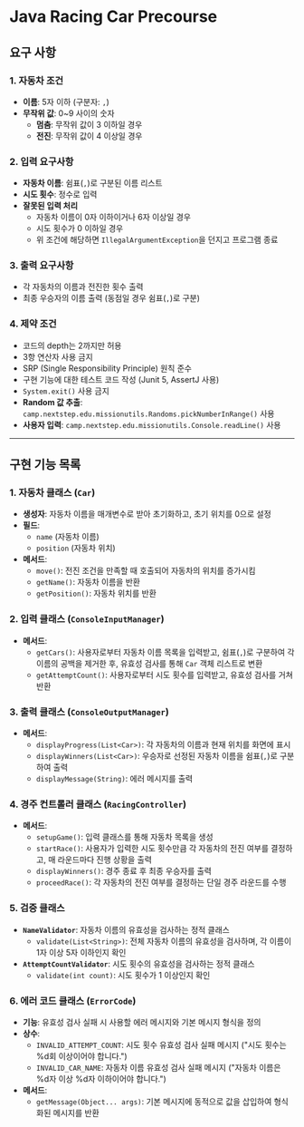 # Java Racing Car Precourse

## 요구 사항

### 1. 자동차 조건

- **이름**: 5자 이하 (구분자: `,`)
- **무작위 값**: 0~9 사이의 숫자
    - **멈춤**: 무작위 값이 3 이하일 경우
    - **전진**: 무작위 값이 4 이상일 경우

### 2. 입력 요구사항

- **자동차 이름**: 쉼표(`,`)로 구분된 이름 리스트
- **시도 횟수**: 정수로 입력
- **잘못된 입력 처리**
    - 자동차 이름이 0자 이하이거나 6자 이상일 경우
    - 시도 횟수가 0 이하일 경우
    - 위 조건에 해당하면 `IllegalArgumentException`을 던지고 프로그램 종료

### 3. 출력 요구사항

- 각 자동차의 이름과 전진한 횟수 출력
- 최종 우승자의 이름 출력 (동점일 경우 쉼표(`,`)로 구분)

### 4. 제약 조건

- 코드의 depth는 2까지만 허용
- 3항 연산자 사용 금지
- SRP (Single Responsibility Principle) 원칙 준수
- 구현 기능에 대한 테스트 코드 작성 (Junit 5, AssertJ 사용)
- `System.exit()` 사용 금지
- **Random 값 추출**: `camp.nextstep.edu.missionutils.Randoms.pickNumberInRange()` 사용
- **사용자 입력**: `camp.nextstep.edu.missionutils.Console.readLine()` 사용

---

## 구현 기능 목록

### 1. **자동차 클래스 (`Car`)**

- **생성자**: 자동차 이름을 매개변수로 받아 초기화하고, 초기 위치를 0으로 설정
- **필드**:
    - `name` (자동차 이름)
    - `position` (자동차 위치)
- **메서드**:
    - `move()`: 전진 조건을 만족할 때 호출되어 자동차의 위치를 증가시킴
    - `getName()`: 자동차 이름을 반환
    - `getPosition()`: 자동차 위치를 반환

### 2. **입력 클래스 (`ConsoleInputManager`)**

- **메서드**:
    - `getCars()`: 사용자로부터 자동차 이름 목록을 입력받고, 쉼표(`,`)로 구분하여 각 이름의 공백을 제거한 후, 유효성 검사를 통해 `Car` 객체 리스트로 변환
    - `getAttemptCount()`: 사용자로부터 시도 횟수를 입력받고, 유효성 검사를 거쳐 반환

### 3. **출력 클래스 (`ConsoleOutputManager`)**

- **메서드**:
    - `displayProgress(List<Car>)`: 각 자동차의 이름과 현재 위치를 화면에 표시
    - `displayWinners(List<Car>)`: 우승자로 선정된 자동차 이름을 쉼표(`,`)로 구분하여 출력
    - `displayMessage(String)`: 에러 메시지를 출력

### 4. **경주 컨트롤러 클래스 (`RacingController`)**

- **메서드**:
    - `setupGame()`: 입력 클래스를 통해 자동차 목록을 생성
    - `startRace()`: 사용자가 입력한 시도 횟수만큼 각 자동차의 전진 여부를 결정하고, 매 라운드마다 진행 상황을 출력
    - `displayWinners()`: 경주 종료 후 최종 우승자를 출력
    - `proceedRace()`: 각 자동차의 전진 여부를 결정하는 단일 경주 라운드를 수행

### 5. **검증 클래스**

- **`NameValidator`**: 자동차 이름의 유효성을 검사하는 정적 클래스
    - `validate(List<String>)`: 전체 자동차 이름의 유효성을 검사하며, 각 이름이 1자 이상 5자 이하인지 확인
- **`AttemptCountValidator`**: 시도 횟수의 유효성을 검사하는 정적 클래스
    - `validate(int count)`: 시도 횟수가 1 이상인지 확인

### 6. **에러 코드 클래스 (`ErrorCode`)**

- **기능**: 유효성 검사 실패 시 사용할 에러 메시지와 기본 메시지 형식을 정의
- **상수**:
    - `INVALID_ATTEMPT_COUNT`: 시도 횟수 유효성 검사 실패 메시지 ("시도 횟수는 %d회 이상이어야 합니다.")
    - `INVALID_CAR_NAME`: 자동차 이름 유효성 검사 실패 메시지 ("자동차 이름은 %d자 이상 %d자 이하이어야 합니다.")
- **메서드**:
    - `getMessage(Object... args)`: 기본 메시지에 동적으로 값을 삽입하여 형식화된 메시지를 반환

